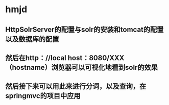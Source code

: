 # hmjd
## HttpSolrServer的配置与solr的安装和tomcat的配置以及数据库的配置

## 然后在http：//local host：8080/XXX（hostname）浏览器可以可视化地看到solr的效果

## 然后接下来可以用此来进行分词，以及查询，在springmvc的项目中应用

